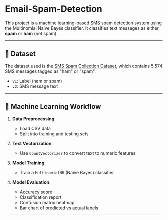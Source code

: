 # Email-Spam-Detection

This project is a machine learning-based SMS spam detection system using the Multinomial Naive Bayes classifier. It classifies text messages as either **spam** or **ham** (not spam).

---

## 📂 Dataset

The dataset used is the [SMS Spam Collection Dataset](https://www.kaggle.com/datasets/uciml/sms-spam-collection-dataset), which contains 5,574 SMS messages tagged as "ham" or "spam".

- `v1`: Label (ham or spam)
- `v2`: SMS message text

---

## 🧠 Machine Learning Workflow

1. **Data Preprocessing**:
   - Load CSV data
   - Split into training and testing sets

2. **Text Vectorization**:
   - Use `CountVectorizer` to convert text to numeric features

3. **Model Training**:
   - Train a `MultinomialNB` (Naive Bayes) classifier

4. **Model Evaluation**:
   - Accuracy score
   - Classification report
   - Confusion matrix heatmap
   - Bar chart of predicted vs actual labels

---
